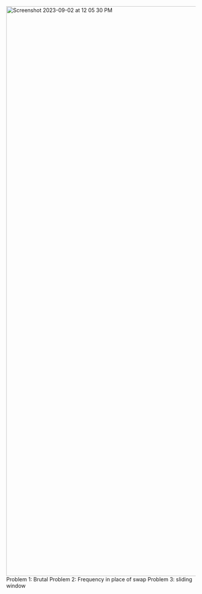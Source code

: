 <img width="1512" alt="Screenshot 2023-09-02 at 12 05 30 PM" src="https://github.com/jacklynchiaentsai/leetcode-practices/assets/101374527/8709ce8a-c44d-40ba-b4f8-18b757803977">
Problem 1: Brutal      
Problem 2: Frequency in place of swap       
Problem 3: sliding window      
